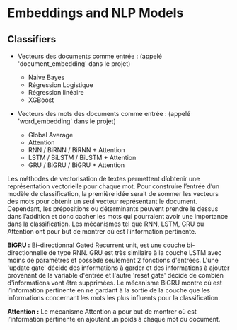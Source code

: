 # Embeddings and NLP Models

## Classifiers

* Vecteurs des documents comme entrée : (appelé 'document_embedding' dans le projet)

    - Naive Bayes
    - Régression Logistique
    - Régression linéaire
    - XGBoost
    
* Vecteurs des mots des documents comme entrée : (appelé 'word_embedding' dans le projet)

    - Global Average    
    - Attention
    - RNN / BiRNN / BiRNN + Attention
    - LSTM / BiLSTM / BiLSTM + Attention
    - GRU / BiGRU / BiGRU + Attention 
    
Les méthodes de vectorisation de textes permettent d’obtenir une représentation vectorielle pour chaque mot.
Pour construire l’entrée d’un modèle de classification, la première idée serait de sommer les vecteurs des mots
pour obtenir un seul vecteur représentant le document. Cependant, les prépositions ou déterminants peuvent prendre
le dessus dans l’addition et donc cacher les mots qui pourraient avoir une importance dans la classification.
Les mécanismes tel que RNN, LSTM, GRU ou Attention ont pour but de montrer où est l’information pertinente.

__BiGRU :__ Bi-directionnal Gated Recurrent unit, est une couche bi-directionnelle de type RNN. GRU est très similaire
à la couche LSTM avec moins de paramètres et possède seulement 2 fonctions d'entrées. L'une 'update gate'
décide des informations à garder et des informations à ajouter provenant de la variable d'entrée et
l'autre 'reset gate' décide de combien d'informations vont être supprimées. Le mécanisme BiGRU montre où est
l’information pertinente en ne gardant à la sortie de la couche que les informations concernant les mots
les plus influents pour la classification.

__Attention :__ Le mécanisme Attention a pour but de montrer où est l’information pertinente en ajoutant un poids
à chaque mot du document.